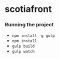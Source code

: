 # scotiafront
### Running the project
* `npm install -g gulp`
* `npm install`
* `gulp build`
* `gulp watch`
